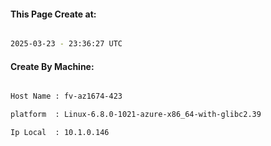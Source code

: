 
   
#### This Page Create at:

```bash

2025-03-23 - 23:36:27 UTC

```

#### Create By Machine:

```bash

Host Name : fv-az1674-423

platform  : Linux-6.8.0-1021-azure-x86_64-with-glibc2.39

Ip Local  : 10.1.0.146

```


